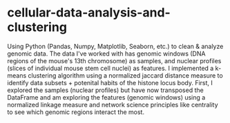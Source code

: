 # cellular-data-analysis-and-clustering
Using Python (Pandas, Numpy, Matplotlib, Seaborn, etc.) to clean &amp; analyze genomic data. The data I've worked with has genomic windows (DNA regions of the mouse's 13th chromosome) as samples, and nuclear profiles (slices of individual mouse stem cell nuclei) as features. I implemented a k-means clustering algorithm using a normalized jaccard distance measure to identify data subsets + potenital habits of the histone locus body. First, I explored the samples (nuclear profiles) but have now transposed the DataFrame and am exploring the features (genomic windows) using a normalized linkage measure and network science principles like centrality to see which genomic regions interact the most.
